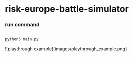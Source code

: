 # risk-europe-battle-simulator


### run command
```bash

python3 main.py

```

![playthrough example][images/playthrough_example.png]

